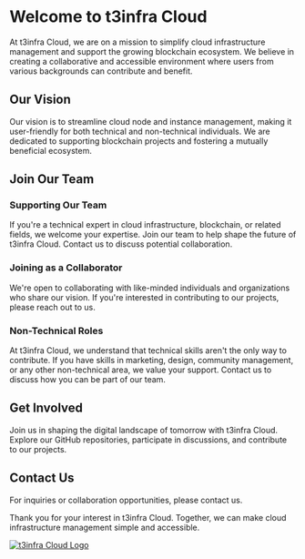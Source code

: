 # Welcome to t3infra Cloud

At t3infra Cloud, we are on a mission to simplify cloud infrastructure management and support the growing blockchain ecosystem. We believe in creating a collaborative and accessible environment where users from various backgrounds can contribute and benefit.

## Our Vision

Our vision is to streamline cloud node and instance management, making it user-friendly for both technical and non-technical individuals. We are dedicated to supporting blockchain projects and fostering a mutually beneficial ecosystem.

## Join Our Team

### Supporting Our Team

If you're a technical expert in cloud infrastructure, blockchain, or related fields, we welcome your expertise. Join our team to help shape the future of t3infra Cloud. Contact us to discuss potential collaboration.

### Joining as a Collaborator

We're open to collaborating with like-minded individuals and organizations who share our vision. If you're interested in contributing to our projects, please reach out to us.

### Non-Technical Roles

At t3infra Cloud, we understand that technical skills aren't the only way to contribute. If you have skills in marketing, design, community management, or any other non-technical area, we value your support. Contact us to discuss how you can be part of our team.

## Get Involved

Join us in shaping the digital landscape of tomorrow with t3infra Cloud. Explore our GitHub repositories, participate in discussions, and contribute to our projects.

## Contact Us

For inquiries or collaboration opportunities, please contact us.

Thank you for your interest in t3infra Cloud. Together, we can make cloud infrastructure management simple and accessible.

[![t3infra Cloud Logo](logo.png)](https://t3infra.cloud)
